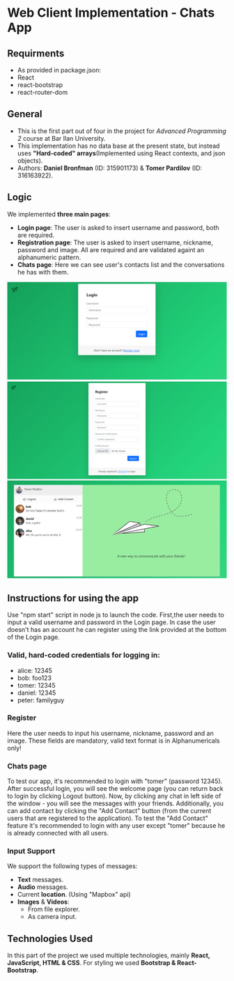 # Web Client Implementation - Chats App

## Requirments
- As provided in package.json:
- React
- react-bootstrap
- react-router-dom
## General
- This is the first part out of four in the project for _Advanced Programming 2_ course at Bar Ilan University.
- This implementation has no data base at the present state, but instead uses **"Hard-coded" arrays**(Implemented using React contexts, and json objects).
- Authors: **Daniel Bronfman** (ID: 315901173) & **Tomer Pardilov** (ID: 316163922).

## Logic
We implemented **three main pages**:
- **Login page**: The user is asked to insert username and password, both are required.
- **Registration page**: The user is asked to insert username, nickname, password and image. All are required and are validated againt an alphanumeric pattern.
- **Chats page**: Here we can see user's contacts list and the conversations he has with them.


![Screenshot](loginScreenshot.png)
![Screenshot](registerScreenshot.png)
![Screenshot](chatsScreenshot.png)

## Instructions for using the app
Use "npm start" script in node js to launch the code.
First,the user needs to input a valid username and password in the Login page. In case the user doesn't has an account he can register using the link provided at the bottom of the Login page.
### Valid, hard-coded credentials for logging in:
- alice: 12345
- bob: foo123
- tomer: 12345
- daniel: 12345
- peter: familyguy
### Register
Here the user needs to input his username, nickname, password and an image. These fields are mandatory, valid text format is in Alphanumericals only!
### Chats page
To test our app, it's recommended to login with "tomer" (password 12345). After successful login, you will see the welcome page (you can return back to login by clicking Logout button). Now, by clicking any chat in left side of the window - you will see the messages with your friends. Additionally, you can add contact by clicking the "Add Contact" button (from the current users that are registered to the application). To test the "Add Contact" feature it's recommended to login with any user except "tomer" because he is already connected with all users.

### Input Support
We support the following types of messages:
- **Text** messages.
- **Audio** messages.
- Current **location**. (Using "Mapbox" api)
- **Images** & **Videos**:
  - From file explorer.
  - As camera input.
## Technologies Used
In this part of the project we used multiple technologies, mainly **React, JavaScript, HTML & CSS**.
For styling we used **Bootstrap & React-Bootstrap**.

